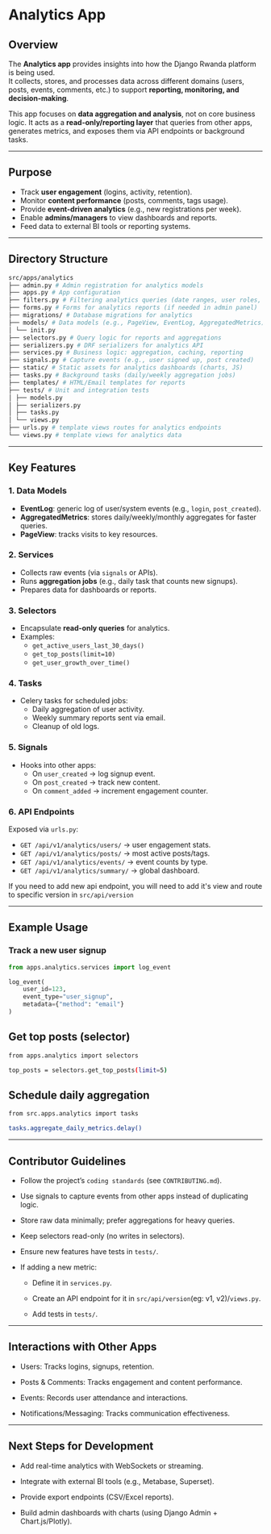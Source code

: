 # Analytics App

## Overview
The **Analytics app** provides insights into how the Django Rwanda platform is being used.  
It collects, stores, and processes data across different domains (users, posts, events, comments, etc.) to support **reporting, monitoring, and decision-making**.

This app focuses on **data aggregation and analysis**, not on core business logic. It acts as a **read-only/reporting layer** that queries from other apps, generates metrics, and exposes them via API endpoints or background tasks.

---

## Purpose
- Track **user engagement** (logins, activity, retention).
- Monitor **content performance** (posts, comments, tags usage).
- Provide **event-driven analytics** (e.g., new registrations per week).
- Enable **admins/managers** to view dashboards and reports.
- Feed data to external BI tools or reporting systems.

---

## Directory Structure

```bash
src/apps/analytics
├── admin.py # Admin registration for analytics models
├── apps.py # App configuration
├── filters.py # Filtering analytics queries (date ranges, user roles, etc.)
├── forms.py # Forms for analytics reports (if needed in admin panel)
├── migrations/ # Database migrations for analytics
├── models/ # Data models (e.g., PageView, EventLog, AggregatedMetrics)
│ └── init.py
├── selectors.py # Query logic for reports and aggregations
├── serializers.py # DRF serializers for analytics API
├── services.py # Business logic: aggregation, caching, reporting
├── signals.py # Capture events (e.g., user signed up, post created)
├── static/ # Static assets for analytics dashboards (charts, JS)
├── tasks.py # Background tasks (daily/weekly aggregation jobs)
├── templates/ # HTML/Email templates for reports
├── tests/ # Unit and integration tests
│ ├── models.py
│ ├── serializers.py
│ ├── tasks.py
│ └── views.py
├── urls.py # template views routes for analytics endpoints
└── views.py # template views for analytics data
```


---

## Key Features

### 1. Data Models
- **EventLog**: generic log of user/system events (e.g., `login`, `post_created`).
- **AggregatedMetrics**: stores daily/weekly/monthly aggregates for faster queries.
- **PageView**: tracks visits to key resources.

### 2. Services
- Collects raw events (via `signals` or APIs).
- Runs **aggregation jobs** (e.g., daily task that counts new signups).
- Prepares data for dashboards or reports.

### 3. Selectors
- Encapsulate **read-only queries** for analytics.
- Examples:
  - `get_active_users_last_30_days()`
  - `get_top_posts(limit=10)`
  - `get_user_growth_over_time()`

### 4. Tasks
- Celery tasks for scheduled jobs:
  - Daily aggregation of user activity.
  - Weekly summary reports sent via email.
  - Cleanup of old logs.

### 5. Signals
- Hooks into other apps:
  - On `user_created` → log signup event.
  - On `post_created` → track new content.
  - On `comment_added` → increment engagement counter.

### 6. API Endpoints
Exposed via `urls.py`:
- `GET /api/v1/analytics/users/` → user engagement stats.
- `GET /api/v1/analytics/posts/` → most active posts/tags.
- `GET /api/v1/analytics/events/` → event counts by type.
- `GET /api/v1/analytics/summary/` → global dashboard.

If you need to add new api endpoint, you will need to add it's view and route to specific version in `src/api/version`

---

## Example Usage

### Track a new user signup

```python
from apps.analytics.services import log_event

log_event(
    user_id=123,
    event_type="user_signup",
    metadata={"method": "email"}
)
```

## Get top posts (selector)

```bash
from apps.analytics import selectors

top_posts = selectors.get_top_posts(limit=5)
```

## Schedule daily aggregation

```bash
from src.apps.analytics import tasks

tasks.aggregate_daily_metrics.delay()
```

---

## Contributor Guidelines

- Follow the project’s `coding standards` (see `CONTRIBUTING.md`).

- Use signals to capture events from other apps instead of duplicating logic.

- Store raw data minimally; prefer aggregations for heavy queries.

- Keep selectors read-only (no writes in selectors).

- Ensure new features have tests in `tests/`.

- If adding a new metric:

    - Define it in `services.py`.

    - Create an API endpoint for it in `src/api/version`(eg: v1, v2)/`views.py`.

    - Add tests in `tests/`.

---

## Interactions with Other Apps

- Users: Tracks logins, signups, retention.

- Posts & Comments: Tracks engagement and content performance.

- Events: Records user attendance and interactions.

- Notifications/Messaging: Tracks communication effectiveness.

---

## Next Steps for Development

- Add real-time analytics with WebSockets or streaming.

- Integrate with external BI tools (e.g., Metabase, Superset).

- Provide export endpoints (CSV/Excel reports).

- Build admin dashboards with charts (using Django Admin + Chart.js/Plotly).